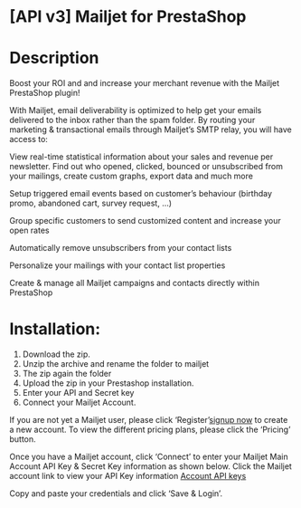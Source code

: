 # [API v3] Mailjet for PrestaShop

# Description 

Boost your ROI and and increase your merchant revenue with the Mailjet PrestaShop plugin!

With Mailjet, email deliverability is optimized to help get your emails delivered to the inbox rather than the spam folder.  By routing your marketing & transactional emails through Mailjet’s SMTP relay, you will have access to:

View real-time statistical information about your sales and revenue per newsletter. Find out who opened, clicked, bounced or unsubscribed from your mailings, create custom graphs, export data and much more

Setup triggered email events based on customer’s behaviour (birthday promo, abandoned cart, survey request, …)

Group specific customers to send customized content and increase your open rates

Automatically remove unsubscribers from your contact lists

Personalize your mailings with your contact list properties

Create & manage all Mailjet campaigns and contacts directly within PrestaShop

# Installation:
1. Download the zip.
2. Unzip the archive and rename the folder to mailjet
3. The zip again the folder
4. Upload the zip in your Prestashop installation.
5. Enter your API and Secret key
6. Connect your Mailjet Account. 

If you are not yet a Mailjet user, please click ‘Register’[signup now](https://app.mailjet.com/signup?p=prestashop-3.0) to create a new account. 
To view the different pricing plans, please click the ‘Pricing’ button.

Once you have a Mailjet account, click ‘Connect’ to enter your Mailjet Main Account API Key & Secret Key information as shown below.  Click the Mailjet account link to view your API Key information [Account API keys](https://www.mailjet.com/account/api_keys)

Copy and paste your credentials and click ‘Save & Login’.

